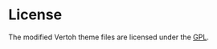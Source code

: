 License
=======

The modified Vertoh theme files are licensed under the
[GPL](http://www.gnu.org/licenses/gpl.html).
